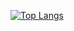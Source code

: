 [![Top Langs](https://github-readme-stats.vercel.app/api/top-langs/?username=johnodoncode&theme=radical&layout=compact)](https://github.com/anuraghazra/github-readme-stats)
